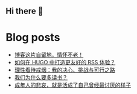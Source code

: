 ## Hi there 👋

<!--
**suuseer/suuseer** is a ✨ _special_ ✨ repository because its `README.md` (this file) appears on your GitHub profile.

Here are some ideas to get you started:

- 🔭 I’m currently working on ...
- 🌱 I’m currently learning ...
- 👯 I’m looking to collaborate on ...
- 🤔 I’m looking for help with ...
- 💬 Ask me about ...
- 📫 How to reach me: ...
- 😄 Pronouns: ...
- ⚡ Fun fact: ...
-->
# Blog posts
<!-- BLOG-POST-LIST:START -->
- [博客这片自留地，情怀不老！](https://suus.me/202505271426/)
- [如何在 HUGO 中打造更友好的 RSS 体验？](https://suus.me/202504241923/)
- [理性看待戒烟：我的决心、挑战与可行之路](https://suus.me/202504112004/)
- [我们为什么要多读书？](https://suus.me/202504082128/)
- [成年人的悲哀，就是活成了自己曾经最讨厌的样子](https://suus.me/202503282209/)
<!-- BLOG-POST-LIST:END -->
